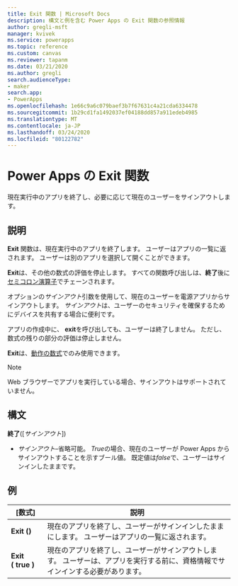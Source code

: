 ```yaml
---
title: Exit 関数 | Microsoft Docs
description: 構文と例を含む Power Apps の Exit 関数の参照情報
author: gregli-msft
manager: kvivek
ms.service: powerapps
ms.topic: reference
ms.custom: canvas
ms.reviewer: tapanm
ms.date: 03/21/2020
ms.author: gregli
search.audienceType:
- maker
search.app:
- PowerApps
ms.openlocfilehash: 1e66c9a6c079baef3b7f67631c4a21cda6334478
ms.sourcegitcommit: 1b29cd1fa1492037ef04188dd857a911edeb4985
ms.translationtype: MT
ms.contentlocale: ja-JP
ms.lasthandoff: 03/24/2020
ms.locfileid: "80122782"
---
```

# <a name="exit-function-in-power-apps"></a>Power Apps の Exit 関数
現在実行中のアプリを終了し、必要に応じて現在のユーザーをサインアウトします。

## <a name="description"></a>説明
**Exit** 関数は、現在実行中のアプリを終了します。 ユーザーはアプリの一覧に返されます。 ユーザーは別のアプリを選択して開くことができます。  

**Exit**は、その他の数式の評価を停止します。 すべての関数呼び出しは、**終了**後に[セミコロン演算子](operators.md)でチェーンされます。   

オプションの*サインアウト*引数を使用して、現在のユーザーを電源アプリからサインアウトします。 *サインアウト*は、ユーザーのセキュリティを確保するためにデバイスを共有する場合に便利です。

アプリの作成中に、 **exit**を呼び出しても、ユーザーは終了しません。  ただし、数式の残りの部分の評価は停止しません。

**Exit**は、[動作の数式](../working-with-formulas-in-depth.md)でのみ使用できます。

> [!NOTE]
> Web ブラウザーでアプリを実行している場合、サインアウトはサポートされていません。

## <a name="syntax"></a>構文
**終了**([*サインアウト*])

* *サインアウト*–省略可能。 *True*の場合、現在のユーザーが Power Apps からサインアウトすることを示すブール値。  既定値は*false*で、ユーザーはサインインしたままです。

## <a name="examples"></a>例

| [数式] | 説明 | 
| --- | --- | 
| **Exit ()** | 現在のアプリを終了し、ユーザーがサインインしたままにします。  ユーザーはアプリの一覧に返されます。  |
| **Exit (&nbsp;true&nbsp;)** | 現在のアプリを終了し、ユーザーがサインアウトします。 ユーザーは、アプリを実行する前に、資格情報でサインインする必要があります。 | 



